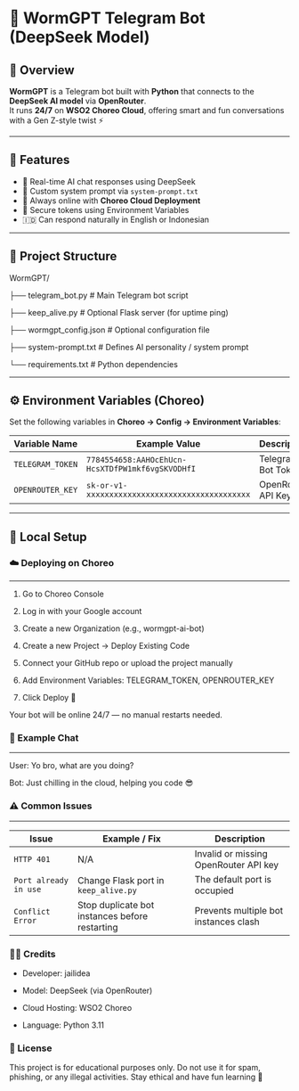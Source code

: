 # 🤖 WormGPT Telegram Bot (DeepSeek Model)

## 🧠 Overview
**WormGPT** is a Telegram bot built with **Python** that connects to the **DeepSeek AI model** via **OpenRouter**.  
It runs **24/7** on **WSO2 Choreo Cloud**, offering smart and fun conversations with a Gen Z-style twist ⚡

---

## 🚀 Features
- 💬 Real-time AI chat responses using DeepSeek  
- 🧠 Custom system prompt via `system-prompt.txt`  
- 🔄 Always online with **Choreo Cloud Deployment**  
- 🔐 Secure tokens using Environment Variables  
- 🇮🇩 Can respond naturally in English or Indonesian  

---

## 📁 Project Structure
WormGPT/

├── telegram_bot.py        # Main Telegram bot script

├── keep_alive.py          # Optional Flask server (for uptime ping)

├── wormgpt_config.json    # Optional configuration file

├── system-prompt.txt      # Defines AI personality / system prompt

└── requirements.txt       # Python dependencies


---

## ⚙️ Environment Variables (Choreo)
Set the following variables in **Choreo → Config → Environment Variables**:

| Variable Name     | Example Value                                      | Description              |
|-------------------|----------------------------------------------------|--------------------------|
| `TELEGRAM_TOKEN`  | `7784554658:AAHOcEhUcn-HcsXTDfPW1mkf6vgSKVODHfI` | Telegram Bot Token       |
| `OPENROUTER_KEY`  | `sk-or-v1-xxxxxxxxxxxxxxxxxxxxxxxxxxxxxxxxxxxx`   | OpenRouter API Key       |

---

## 🧩 Local Setup
### ☁️ Deploying on Choreo
---
1. Go to Choreo Console

2. Log in with your Google account

3. Create a new Organization (e.g., wormgpt-ai-bot)

4. Create a new Project → Deploy Existing Code

5. Connect your GitHub repo or upload the project manually

6. Add Environment Variables: TELEGRAM_TOKEN, OPENROUTER_KEY

7. Click Deploy 🚀

Your bot will be online 24/7 — no manual restarts needed.

### 💬 Example Chat
---
User: Yo bro, what are you doing?

Bot: Just chilling in the cloud, helping you code 😎

### ⚠️ Common Issues
---
| Issue               | Example / Fix                                      | Description                            |
|--------------------|---------------------------------------------------|----------------------------------------|
| `HTTP 401`         | N/A                                               | Invalid or missing OpenRouter API key  |
| `Port already in use` | Change Flask port in `keep_alive.py`            | The default port is occupied           |
| `Conflict Error`   | Stop duplicate bot instances before restarting   | Prevents multiple bot instances clash  |

### 🧑‍💻 Credits

- Developer: jailidea

- Model: DeepSeek (via OpenRouter)

- Cloud Hosting: WSO2 Choreo

- Language: Python 3.11

### 🧾 License

This project is for educational purposes only.
Do not use it for spam, phishing, or any illegal activities.
Stay ethical and have fun learning 🤝
